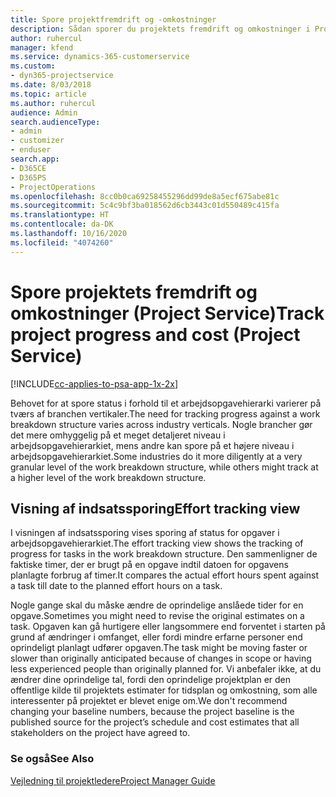 ```yaml
---
title: Spore projektfremdrift og -omkostninger
description: Sådan sporer du projektets fremdrift og omkostninger i Project Service
author: ruhercul
manager: kfend
ms.service: dynamics-365-customerservice
ms.custom:
- dyn365-projectservice
ms.date: 8/03/2018
ms.topic: article
ms.author: ruhercul
audience: Admin
search.audienceType:
- admin
- customizer
- enduser
search.app:
- D365CE
- D365PS
- ProjectOperations
ms.openlocfilehash: 8cc0b0ca69258455296dd99de8a5ecf675abe81c
ms.sourcegitcommit: 5c4c9bf3ba018562d6cb3443c01d550489c415fa
ms.translationtype: HT
ms.contentlocale: da-DK
ms.lasthandoff: 10/16/2020
ms.locfileid: "4074260"
---
```

# <a name="track-project-progress-and-cost-project-service"></a><span data-ttu-id="21174-103">Spore projektets fremdrift og omkostninger (Project Service)</span><span class="sxs-lookup"><span data-stu-id="21174-103">Track project progress and cost (Project Service)</span></span>

[!INCLUDE[cc-applies-to-psa-app-1x-2x](../includes/cc-applies-to-psa-app-1x-2x.md)]

<span data-ttu-id="21174-104">Behovet for at spore status i forhold til et arbejdsopgavehierarki varierer på tværs af branchen vertikaler.</span><span class="sxs-lookup"><span data-stu-id="21174-104">The need for tracking progress against a work breakdown structure varies across industry verticals.</span></span> <span data-ttu-id="21174-105">Nogle brancher gør det mere omhyggelig på et meget detaljeret niveau i arbejdsopgavehierarkiet, mens andre kan spore på et højere niveau i arbejdsopgavehierarkiet.</span><span class="sxs-lookup"><span data-stu-id="21174-105">Some industries do it more diligently at a very granular level of the work breakdown structure, while others might track at a higher level of the work breakdown structure.</span></span>  
  
## <a name="effort-tracking-view"></a><span data-ttu-id="21174-106">Visning af indsatssporing</span><span class="sxs-lookup"><span data-stu-id="21174-106">Effort tracking view</span></span>  
<span data-ttu-id="21174-107">I visningen af indsatssporing vises sporing af status for opgaver i arbejdsopgavehierarkiet.</span><span class="sxs-lookup"><span data-stu-id="21174-107">The effort tracking view shows the tracking of progress for tasks in the work breakdown structure.</span></span> <span data-ttu-id="21174-108">Den sammenligner de faktiske timer, der er brugt på en opgave indtil datoen for opgavens planlagte forbrug af timer.</span><span class="sxs-lookup"><span data-stu-id="21174-108">It compares the actual effort hours spent against a task till date to the planned effort hours on a task.</span></span>  
  
<span data-ttu-id="21174-109">Nogle gange skal du måske ændre de oprindelige anslåede tider for en opgave.</span><span class="sxs-lookup"><span data-stu-id="21174-109">Sometimes you might need to revise the original estimates on a task.</span></span> <span data-ttu-id="21174-110">Opgaven kan gå hurtigere eller langsommere end forventet i starten på grund af ændringer i omfanget, eller fordi mindre erfarne personer end oprindeligt planlagt udfører opgaven.</span><span class="sxs-lookup"><span data-stu-id="21174-110">The task might be moving faster or slower than originally anticipated because of changes in scope or having less experienced people than originally planned for.</span></span> <span data-ttu-id="21174-111">Vi anbefaler ikke, at du ændrer dine oprindelige tal, fordi den oprindelige projektplan er den offentlige kilde til projektets estimater for tidsplan og omkostning, som alle interessenter på projektet er blevet enige om.</span><span class="sxs-lookup"><span data-stu-id="21174-111">We don't recommend changing your baseline numbers, because the project baseline is the published source for the project’s schedule and cost estimates that all stakeholders on the project have agreed to.</span></span>  
  
### <a name="see-also"></a><span data-ttu-id="21174-112">Se også</span><span class="sxs-lookup"><span data-stu-id="21174-112">See Also</span></span>  
 [<span data-ttu-id="21174-113">Vejledning til projektledere</span><span class="sxs-lookup"><span data-stu-id="21174-113">Project Manager Guide</span></span>](../psa/project-manager-guide.md)
